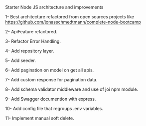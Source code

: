 Starter Node JS architecture and improvements 

1- Best architecture refactored from open sources projects like 
https://github.com/jonasschmedtmann/complete-node-bootcamp

2- ApiFeature refactored.

3- Refactor Error Handling.

4- Add repository layer.

5- Add seeder.

6- Add pagination on model on get all apis.

7- Add custom response for pagination data.

8- Add schema validator middleware and use of joi npm module.

9- Add Swagger documention with express.

10- Add config file that regroups .env variables.

11- Implement manual soft delete.
